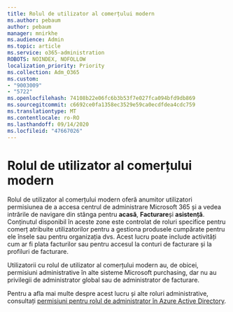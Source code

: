 ```yaml
---
title: Rolul de utilizator al comerțului modern
ms.author: pebaum
author: pebaum
manager: mnirkhe
ms.audience: Admin
ms.topic: article
ms.service: o365-administration
ROBOTS: NOINDEX, NOFOLLOW
localization_priority: Priority
ms.collection: Adm_O365
ms.custom:
- "9003009"
- "5722"
ms.openlocfilehash: 74108b22e06fc6b3b53f7e027fca094bfd9db869
ms.sourcegitcommit: c6692ce0fa1358ec3529e59ca0ecdfdea4cdc759
ms.translationtype: MT
ms.contentlocale: ro-RO
ms.lasthandoff: 09/14/2020
ms.locfileid: "47667026"
---
```

# <a name="modern-commerce-user-role"></a>Rolul de utilizator al comerțului modern

Rolul de utilizator al comerțului modern oferă anumitor utilizatori permisiunea de a accesa centrul de administrare Microsoft 365 și a vedea intrările de navigare din stânga pentru **acasă**, **Facturare**și **asistență**. Conținutul disponibil în aceste zone este controlat de roluri specifice pentru comerț atribuite utilizatorilor pentru a gestiona produsele cumpărate pentru ele însele sau pentru organizația dvs. Acest lucru poate include activități cum ar fi plata facturilor sau pentru accesul la conturi de facturare și la profiluri de facturare.

Utilizatorii cu rolul de utilizator al comerțului modern au, de obicei, permisiuni administrative în alte sisteme Microsoft purchasing, dar nu au privilegii de administrator global sau de administrator de facturare.

Pentru a afla mai multe despre acest lucru și alte roluri administrative, consultați [permisiuni pentru rolul de administrator în Azure Active Directory](https://docs.microsoft.com/azure/active-directory/users-groups-roles/directory-assign-admin-roles#modern-commerce-administrator).